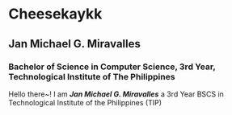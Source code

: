 <h1>Cheesekaykk</h1>
<h2>Jan Michael G. Miravalles</h2>
<h3>Bachelor of Science in Computer Science, 3rd Year, Technological Institute of The Philippines</h3>

<p>Hello there~! I am <em><b>Jan Michael G. Miravalles</b></em> a 3rd Year BSCS in Technological Institute of the Philippines (TIP)</p>
